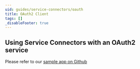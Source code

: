 ```yaml
---
uid: guides/service-connectors/oauth
title: OAuth2 Client
tags: []
_disableFooter: true
---
```


## Using Service Connectors with an OAuth2 service

Please refer to our [sample app on Github](https://github.com/SteeltoeOSS/Samples/tree/master/Security/src/CloudFoundrySingleSignon)
